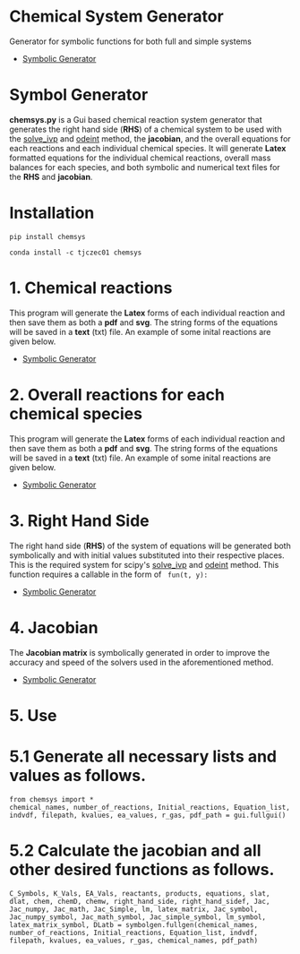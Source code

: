 # Chemical System Generator
Generator for symbolic functions for both full and simple systems
* [Symbolic Generator](https://github.com/tjczec01/symbolgen/blob/master/symbolgen.ipynb)

# Symbol Generator

**chemsys.py** is a Gui based chemical reaction system generator that generates the right hand side (**RHS**) of a chemical system to be used with the [solve_ivp](https://docs.scipy.org/doc/scipy/reference/generated/scipy.integrate.solve_ivp.html) and [odeint](https://docs.scipy.org/doc/scipy/reference/generated/scipy.integrate.odeint.html#scipy.integrate.odeint)  method, the **jacobian**, and the overall equations for each reactions and each individual chemical species. It will generate **Latex** formatted equations for the individual chemical reactions, overall mass balances for each species, and both symbolic and numerical text files for the **RHS** and **jacobian**.

# Installation 
  ```pip install chemsys```  
  
 ```conda install -c tjczec01 chemsys``` 


# 1. Chemical reactions

This program will generate the **Latex** forms of each individual reaction and then save them as both a **pdf** and **svg**. The string forms of the equations will be saved in a **text** (txt) file. An example of some inital reactions are given below.
* [Symbolic Generator](https://github.com/tjczec01/symbolgen/blob/master/symbolgen.ipynb)

# 2. Overall reactions for each chemical species

This program will generate the **Latex** forms of each individual reaction and then save them as both a **pdf** and **svg**. The string forms of the equations will be saved in a **text** (txt) file. An example of some inital reactions are given below.
* [Symbolic Generator](https://github.com/tjczec01/symbolgen/blob/master/symbolgen.ipynb)

# 3. Right Hand Side 


The right hand side (**RHS**) of the system of equations will be generated both symbolically and with initial values substituted into their respective places. This is the required system for scipy's [solve_ivp](https://docs.scipy.org/doc/scipy/reference/generated/scipy.integrate.solve_ivp.html) and [odeint](https://docs.scipy.org/doc/scipy/reference/generated/scipy.integrate.odeint.html#scipy.integrate.odeint) method. This function requires a callable in the form of  ``` fun(t, y):```
* [Symbolic Generator](https://github.com/tjczec01/symbolgen/blob/master/symbolgen.ipynb)

# 4. Jacobian 

The **Jacobian matrix** is symbolically generated in order to improve the accuracy and speed of the solvers used in the aforementioned method.
* [Symbolic Generator](https://github.com/tjczec01/symbolgen/blob/master/symbolgen.ipynb)

# 5. Use

# 5.1 Generate all necessary lists and values as follows.

```
from chemsys import *
chemical_names, number_of_reactions, Initial_reactions, Equation_list, indvdf, filepath, kvalues, ea_values, r_gas, pdf_path = gui.fullgui()
```

# 5.2 Calculate the jacobian and all other desired functions as follows.

```
C_Symbols, K_Vals, EA_Vals, reactants, products, equations, slat, dlat, chem, chemD, chemw, right_hand_side, right_hand_sidef, Jac, Jac_numpy, Jac_math, Jac_Simple, lm, latex_matrix, Jac_symbol, Jac_numpy_symbol, Jac_math_symbol, Jac_simple_symbol, lm_symbol, latex_matrix_symbol, DLatb = symbolgen.fullgen(chemical_names, number_of_reactions, Initial_reactions, Equation_list, indvdf, filepath, kvalues, ea_values, r_gas, chemical_names, pdf_path)
```